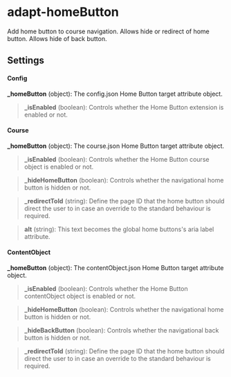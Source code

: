 # adapt-homeButton

Add home button to course navigation. Allows hide or redirect of home button. Allows hide of back button.

## Settings


#### Config

**\_homeButton** (object): The config.json Home Button target attribute object.

>**\_isEnabled** (boolean): Controls whether the Home Button extension is enabled or not.

#### Course

**\_homeButton** (object): The course.json Home Button target attribute object.

>**\_isEnabled** (boolean): Controls whether the Home Button course object is enabled or not.

>**\_hideHomeButton** (boolean): Controls whether the navigational home button is hidden or not.

>**\_redirectToId** (string): Define the page ID that the home button should direct the user to in case an override to the standard behaviour is required.

>**alt** (string): This text becomes the global home buttons's aria label attribute.

#### ContentObject

**\_homeButton** (object): The contentObject.json Home Button target attribute object.

>**\_isEnabled** (boolean): Controls whether the Home Button contentObject object is enabled or not.

>**\_hideHomeButton** (boolean): Controls whether the navigational home button is hidden or not.

>**\_hideBackButton** (boolean): Controls whether the navigational back button is hidden or not.

>**\_redirectToId** (string): Define the page ID that the home button should direct the user to in case an override to the standard behaviour is required.
